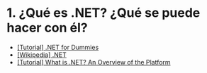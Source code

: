 # 1. ¿Qué es .NET? ¿Qué se puede hacer con él?

- [[Tutorial] .NET for Dummies](https://dusted.codes/dotnet-basics#what-is-net)
- [[Wikipedia] .NET](https://en.wikipedia.org/wiki/.NET)
- [[Tutorial] What is .NET? An Overview of the Platform](https://auth0.com/blog/what-is-dotnet-platform-overview/)
